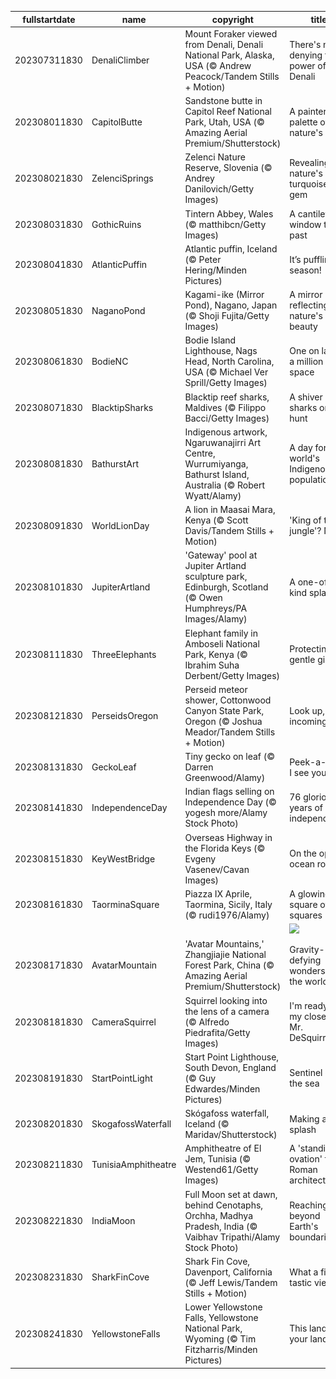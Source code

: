 |fullstartdate|name|copyright|title|image|
|--|--|--|--|--|
202307311830|DenaliClimber|Mount Foraker viewed from Denali, Denali National Park, Alaska, USA (© Andrew Peacock/Tandem Stills + Motion)|There's no denying the power of Denali|![](/en-IN/2023/08/202307311830DenaliClimber.jpg)|
202308011830|CapitolButte|Sandstone butte in Capitol Reef National Park, Utah, USA (© Amazing Aerial Premium/Shutterstock)|A painter's palette of nature's hues|![](/en-IN/2023/08/202308011830CapitolButte.jpg)|
202308021830|ZelenciSprings|Zelenci Nature Reserve, Slovenia (© Andrey Danilovich/Getty Images)|Revealing nature's turquoise gem|![](/en-IN/2023/08/202308021830ZelenciSprings.jpg)|
202308031830|GothicRuins|Tintern Abbey, Wales (© matthibcn/Getty Images)|A cantilevered window to the past|![](/en-IN/2023/08/202308031830GothicRuins.jpg)|
202308041830|AtlanticPuffin|Atlantic puffin, Iceland (© Peter Hering/Minden Pictures)|It’s puffling season!|![](/en-IN/2023/08/202308041830AtlanticPuffin.jpg)|
202308051830|NaganoPond|Kagami-ike (Mirror Pond), Nagano, Japan (© Shoji Fujita/Getty Images)|A mirror reflecting nature's beauty|![](/en-IN/2023/08/202308051830NaganoPond.jpg)|
202308061830|BodieNC|Bodie Island Lighthouse, Nags Head, North Carolina, USA (© Michael Ver Sprill/Getty Images)|One on land, a million in space|![](/en-IN/2023/08/202308061830BodieNC.jpg)|
202308071830|BlacktipSharks|Blacktip reef sharks, Maldives (© Filippo Bacci/Getty Images)|A shiver of sharks on the hunt|![](/en-IN/2023/08/202308071830BlacktipSharks.jpg)|
202308081830|BathurstArt|Indigenous artwork, Ngaruwanajirri Art Centre, Wurrumiyanga, Bathurst Island, Australia (© Robert Wyatt/Alamy)|A day for the world's Indigenous populations|![](/en-IN/2023/08/202308081830BathurstArt.jpg)|
202308091830|WorldLionDay|A lion in Maasai Mara, Kenya (© Scott Davis/Tandem Stills + Motion)|'King of the jungle'? Nope|![](/en-IN/2023/08/202308091830WorldLionDay.jpg)|
202308101830|JupiterArtland|'Gateway' pool at Jupiter Artland sculpture park, Edinburgh, Scotland (© Owen Humphreys/PA Images/Alamy)|A one-of-a-kind splash|![](/en-IN/2023/08/202308101830JupiterArtland.jpg)|
202308111830|ThreeElephants|Elephant family in Amboseli National Park, Kenya (© Ibrahim Suha Derbent/Getty Images)|Protecting the gentle giants|![](/en-IN/2023/08/202308111830ThreeElephants.jpg)|
202308121830|PerseidsOregon|Perseid meteor shower, Cottonwood Canyon State Park, Oregon (© Joshua Meador/Tandem Stills + Motion)|Look up, incoming…|![](/en-IN/2023/08/202308121830PerseidsOregon.jpg)|
202308131830|GeckoLeaf|Tiny gecko on leaf (© Darren Greenwood/Alamy)|Peek-a-boo, I see you!|![](/en-IN/2023/08/202308131830GeckoLeaf.jpg)|
202308141830|IndependenceDay|Indian flags selling on Independence Day (© yogesh more/Alamy Stock Photo)|76 glorious years of independence|![](/en-IN/2023/08/202308141830IndependenceDay.jpg)|
202308151830|KeyWestBridge|Overseas Highway in the Florida Keys (© Evgeny Vasenev/Cavan Images)|On the open ocean road|![](/en-IN/2023/08/202308151830KeyWestBridge.jpg)|
202308161830|TaorminaSquare|Piazza IX Aprile, Taormina, Sicily, Italy (© rudi1976/Alamy)|A glowing square of squares|![](/en-IN/2023/08/202308161830TaorminaSquare.jpg)|
||||![](/en-IN/2023/08/.jpg)|
202308171830|AvatarMountain|'Avatar Mountains,' Zhangjiajie National Forest Park, China (© Amazing Aerial Premium/Shutterstock)|Gravity-defying wonders of the world|![](/en-IN/2023/08/202308171830AvatarMountain.jpg)|
202308181830|CameraSquirrel|Squirrel looking into the lens of a camera (© Alfredo Piedrafita/Getty Images)|I'm ready for my close-up, Mr. DeSquirrel|![](/en-IN/2023/08/202308181830CameraSquirrel.jpg)|
202308191830|StartPointLight|Start Point Lighthouse, South Devon, England (© Guy Edwardes/Minden Pictures)|Sentinel of the sea|![](/en-IN/2023/08/202308191830StartPointLight.jpg)|
202308201830|SkogafossWaterfall|Skógafoss waterfall, Iceland (© Maridav/Shutterstock)|Making a splash|![](/en-IN/2023/08/202308201830SkogafossWaterfall.jpg)|
202308211830|TunisiaAmphitheatre|Amphitheatre of El Jem, Tunisia (© Westend61/Getty Images)|A 'standing ovation' to Roman architecture|![](/en-IN/2023/08/202308211830TunisiaAmphitheatre.jpg)|
202308221830|IndiaMoon|Full Moon set at dawn, behind Cenotaphs, Orchha, Madhya Pradesh, India (© Vaibhav Tripathi/Alamy Stock Photo)|Reaching beyond Earth's boundaries|![](/en-IN/2023/08/202308221830IndiaMoon.jpg)|
202308231830|SharkFinCove|Shark Fin Cove, Davenport, California (© Jeff Lewis/Tandem Stills + Motion)|What a fin-tastic view!|![](/en-IN/2023/08/202308231830SharkFinCove.jpg)|
202308241830|YellowstoneFalls|Lower Yellowstone Falls, Yellowstone National Park, Wyoming (© Tim Fitzharris/Minden Pictures)|This land is your land|![](/en-IN/2023/08/202308241830YellowstoneFalls.jpg)|
